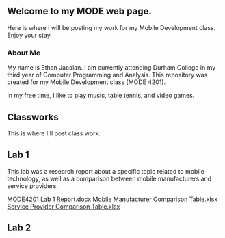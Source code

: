 ## Welcome to my MODE web page.

Here is where I will be posting my work for my Mobile Development class. Enjoy your stay.

### About Me

My name is Ethan Jacalan. I am currently attending Durham College in my third year of Computer Programming and Analysis. This repository was created for my Mobile Development class (MODE 4201).

In my free time, I like to play music, table tennis, and video games.


## Classworks

This is where I'll post class work:

## Lab 1

This lab was a research report about a specific topic related to mobile technology, as well as a comparison between mobile manufacturers and service providers.

[MODE4201 Lab 1 Report.docx](https://github.com/isan150/MODE-Projects/files/7239513/MODE4201.Lab.1.Report.docx)
[Mobile Manufacturer Comparison Table.xlsx](https://github.com/isan150/MODE-Projects/files/7239514/Mobile.Manufacturer.Comparison.Table.xlsx)
[Service Provider Comparison Table.xlsx](https://github.com/isan150/MODE-Projects/files/7239516/Service.Provider.Comparison.Table.xlsx)


## Lab 2
